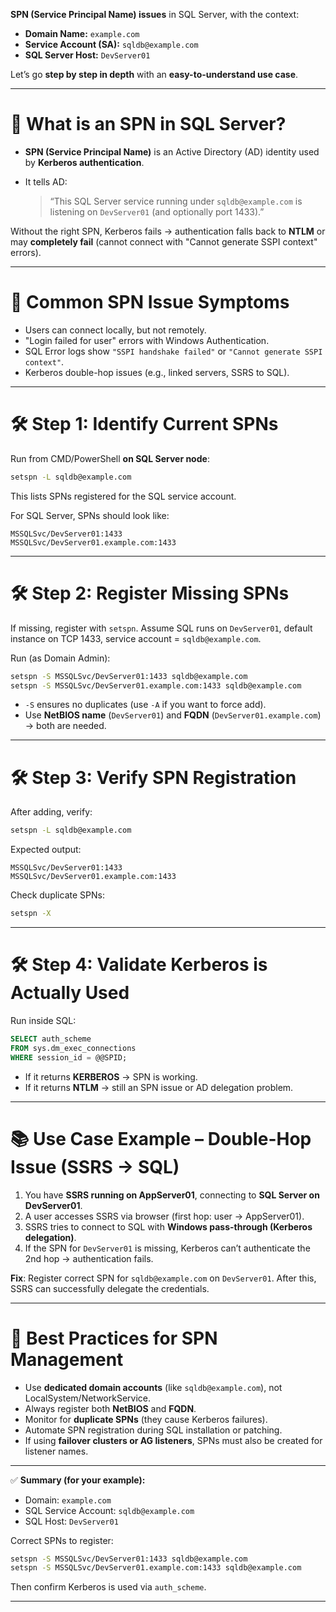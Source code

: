  **SPN (Service Principal Name) issues** in SQL Server, with the context:

* **Domain Name:** `example.com`
* **Service Account (SA):** `sqldb@example.com`
* **SQL Server Host:** `DevServer01`

Let’s go **step by step in depth** with an **easy-to-understand use case**.

---

# 🔎 What is an SPN in SQL Server?

* **SPN (Service Principal Name)** is an Active Directory (AD) identity used by **Kerberos authentication**.
* It tells AD:

  > “This SQL Server service running under `sqldb@example.com` is listening on `DevServer01` (and optionally port 1433).”

Without the right SPN, Kerberos fails → authentication falls back to **NTLM** or may **completely fail** (cannot connect with "Cannot generate SSPI context" errors).

---

# 🛑 Common SPN Issue Symptoms

* Users can connect locally, but not remotely.
* "Login failed for user" errors with Windows Authentication.
* SQL Error logs show `"SSPI handshake failed"` or `"Cannot generate SSPI context"`.
* Kerberos double-hop issues (e.g., linked servers, SSRS to SQL).

---

# 🛠 Step 1: Identify Current SPNs

Run from CMD/PowerShell **on SQL Server node**:

```bash
setspn -L sqldb@example.com
```

This lists SPNs registered for the SQL service account.

For SQL Server, SPNs should look like:

```
MSSQLSvc/DevServer01:1433
MSSQLSvc/DevServer01.example.com:1433
```

---

# 🛠 Step 2: Register Missing SPNs

If missing, register with `setspn`.
Assume SQL runs on `DevServer01`, default instance on TCP 1433, service account = `sqldb@example.com`.

Run (as Domain Admin):

```bash
setspn -S MSSQLSvc/DevServer01:1433 sqldb@example.com
setspn -S MSSQLSvc/DevServer01.example.com:1433 sqldb@example.com
```

* `-S` ensures no duplicates (use `-A` if you want to force add).
* Use **NetBIOS name** (`DevServer01`) and **FQDN** (`DevServer01.example.com`) → both are needed.

---

# 🛠 Step 3: Verify SPN Registration

After adding, verify:

```bash
setspn -L sqldb@example.com
```

Expected output:

```
MSSQLSvc/DevServer01:1433
MSSQLSvc/DevServer01.example.com:1433
```

Check duplicate SPNs:

```bash
setspn -X
```

---

# 🛠 Step 4: Validate Kerberos is Actually Used

Run inside SQL:

```sql
SELECT auth_scheme 
FROM sys.dm_exec_connections
WHERE session_id = @@SPID;
```

* If it returns **KERBEROS** → SPN is working.
* If it returns **NTLM** → still an SPN issue or AD delegation problem.

---

# 📚 Use Case Example – Double-Hop Issue (SSRS → SQL)

1. You have **SSRS running on AppServer01**, connecting to **SQL Server on DevServer01**.
2. A user accesses SSRS via browser (first hop: user → AppServer01).
3. SSRS tries to connect to SQL with **Windows pass-through (Kerberos delegation)**.
4. If the SPN for `DevServer01` is missing, Kerberos can’t authenticate the 2nd hop → authentication fails.

**Fix**: Register correct SPN for `sqldb@example.com` on `DevServer01`. After this, SSRS can successfully delegate the credentials.

---

# 🚨 Best Practices for SPN Management

* Use **dedicated domain accounts** (like `sqldb@example.com`), not LocalSystem/NetworkService.
* Always register both **NetBIOS** and **FQDN**.
* Monitor for **duplicate SPNs** (they cause Kerberos failures).
* Automate SPN registration during SQL installation or patching.
* If using **failover clusters or AG listeners**, SPNs must also be created for listener names.

---

✅ **Summary (for your example):**

* Domain: `example.com`
* SQL Service Account: `sqldb@example.com`
* SQL Host: `DevServer01`

Correct SPNs to register:

```bash
setspn -S MSSQLSvc/DevServer01:1433 sqldb@example.com
setspn -S MSSQLSvc/DevServer01.example.com:1433 sqldb@example.com
```

Then confirm Kerberos is used via `auth_scheme`.

---


